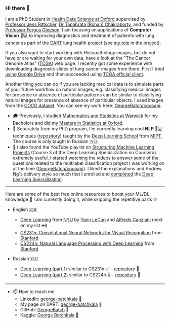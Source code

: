 ### Hi there 👋

I am a PhD Student in [Health Data Science at Oxford](https://www.bdi.ox.ac.uk/study/cdt)
supervised by [Professor Jens Rittscher](https://dartlunghealth.co.uk/team/prof-jens-rittscher/), [Dr Tapabrata (Rohan) Chakraborty](https://dartlunghealth.co.uk/team/dr-tapabrata-rohan-chakraborty/), and funded by [Professor Fergus Gleeson](https://www.oncology.ox.ac.uk/team/fergus-gleeson).
I am focusing on applications of **Computer Vision** 👀💻 to improving diagnostics and treatment of patients with lung cancer as part of the [DART](https://dartlunghealth.co.uk/) lung health project (see [my role](https://dartlunghealth.co.uk/team/george-batchkala/) in the project).

If you also want to start working with Histopathology images, but do not have or are waiting for your own data, have a look at the "The Cancer Genome Atlas" ([TCGA](https://portal.gdc.cancer.gov/)) web page. I recently got some experience with downloading diagnostic slides of lung cancer images from there. First I tried [using Google Drive](https://github.com/GeorgeBatch/TCGA-lung-download-GD) and then succeeded using [TCGA official client](https://github.com/GeorgeBatch/TCGA_lung).

Another thing you can do if you are lacking medical data is to simulate parts of your future workflow on natural images, e.g. classifying medical images for presence or absence of particular patterns can be similar to classifying natural images for presence of absence of particular objects. I used images from the [COCO dataset](https://cocodataset.org/#home). You can see my work here: [GeorgeBatch/cocoapi](https://github.com/GeorgeBatch/cocoapi).

- 🎓 Previously, I studied [Mathematics and Statistics at Warwick](https://warwick.ac.uk/study/undergraduate/courses/mathsstatsbsc) for my Bacholors and did my [Masters in Statistics at Oxford](http://www.stats.ox.ac.uk/study-here/taught-postgraduate/msc-in-statistical-science/).
- 🌱 Separately from my PhD program, I’m currently learning cool **NLP** 💬💻 techniques ([repository](https://github.com/GeorgeBatch/nlp_from_dls)) taught by the [Deep Learning School](https://www.dlschool.org/advanced-track) from [MIPT](https://mipt.ru/english/). The course is only taught in Russian 🇷🇺.
- 🚀 I also found the YouTube playlist on [Structuring Machine Learning Projects](https://www.youtube.com/playlist?list=PLkDaE6sCZn6E7jZ9sN_xHwSHOdjUxUW_b) (Course 3 of the Deep Learning Specialization on Coursera) extremely useful. I started watching the videos to answer some of the questions related to the multilabel classification project I was working on at the time ([GeorgeBatch/cocoapi](https://github.com/GeorgeBatch/cocoapi)). I liked the explanations and Andrew Ng's delivery style so much that I enrolled and [completed](https://www.coursera.org/account/accomplishments/specialization/4HEL4XDPPGPF) the [Deep Learning Specialization](https://www.coursera.org/specializations/deep-learning).

----

Here are some of the best free online resources to boost your ML/DL knowledge 🚀 I am currently doing it, while skipping the repetitive parts ⏰

- English 🇬🇧
  - [Deep Learning](https://atcold.github.io/pytorch-Deep-Learning/) from [NYU](https://www.nyu.edu/admissions.html) by [Yann LeCun](https://twitter.com/ylecun) and [Alfredo Canziani](https://twitter.com/alfcnz) (next on my list ⏭️)
  - [CS231n: Convolutional Neural Networks for Visual Recognition](http://cs231n.stanford.edu/) from [Stanford](https://www.stanford.edu)
  - [CS224n: Natural Language Processing with Deep Learning](http://web.stanford.edu/class/cs224n/) from [Stanford](https://www.stanford.edu)

- Russian 🇷🇺
    - [Deep Learning (part 1)](https://stepik.org/course/91157/syllabus) similar to CS231n ✅ - [repository](https://github.com/GeorgeBatch/cv_from_dls) 👀 
    - [Deep Learning (part 2)](https://stepik.org/course/92488/syllabus) similar to CS224n ⏳ - [repository](https://github.com/GeorgeBatch/nlp_from_dls) 💬 

----

- 📫 How to reach me
  - LinkedIn: [george-batchkala](https://www.linkedin.com/in/george-batchkala/) 🔗
  - My page on DART: [george-batchkala](https://dartlunghealth.co.uk/team/george-batchkala/) 🔗
  - GitHub: [GeorgeBatch](https://github.com/GeorgeBatch) 🔗
  - Kaggle: [George Batchkala](https://www.kaggle.com/gbatchkala) 🔗

<!--
**GeorgeBatch/GeorgeBatch** is a ✨ _special_ ✨ repository because its `README.md` (this file) appears on your GitHub profile.

Here are some ideas to get you started:

- 🔭 I’m currently working on ...
- 🌱 I’m currently learning ...
- 👯 I’m looking to collaborate on ...
- 🤔 I’m looking for help with ...
- 💬 Ask me about ...
- 📫 How to reach me: ...
- 😄 Pronouns: ...
- ⚡ Fun fact: ...
-->
